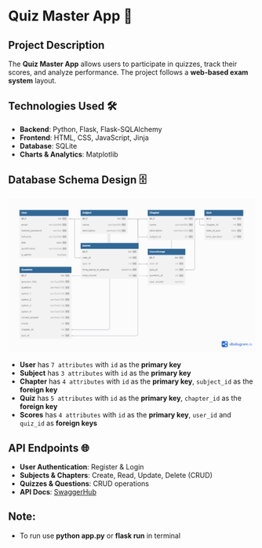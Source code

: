 # Quiz Master App 🎯  

## Project Description  
The **Quiz Master App** allows users to participate in quizzes, track their scores, and analyze performance. The project follows a **web-based exam system** layout.  

## Technologies Used 🛠  
- **Backend**: Python, Flask, Flask-SQLAlchemy  
- **Frontend**: HTML, CSS, JavaScript, Jinja  
- **Database**: SQLite  
- **Charts & Analytics**: Matplotlib  

## Database Schema Design 🗄  
![Database Schema](./static/Quizmaster.png)  

- **User** has `7 attributes` with `id` as the **primary key**  
- **Subject** has `3 attributes` with `id` as the **primary key**  
- **Chapter** has `4 attributes` with `id` as the **primary key**, `subject_id` as the **foreign key**  
- **Quiz** has `5 attributes` with `id` as the **primary key**, `chapter_id` as the **foreign key**  
- **Scores** has `4 attributes` with `id` as the **primary key**, `user_id` and `quiz_id` as **foreign keys**  

## API Endpoints 🌐  
- **User Authentication**: Register & Login  
- **Subjects & Chapters**: Create, Read, Update, Delete (CRUD)  
- **Quizzes & Questions**: CRUD operations  
- **API Docs**: [SwaggerHub](https://app.swaggerhub.com/apis/NirmalS/quiz-master_api/1.0.0)  

## Note:
   - To run use **python app.py** or **flask run** in terminal
